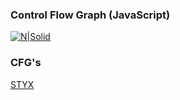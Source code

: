 ### Control Flow Graph (JavaScript)

[![N|Solid](https://thesafety.us/images/articles/javascript-logo.png)](https://nodesource.com/products/nsolid)




### CFG's
[STYX](https://github.com/mariusschulz/styx)


